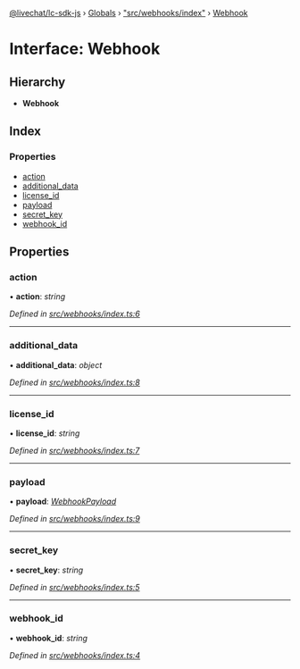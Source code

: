 [@livechat/lc-sdk-js](../README.md) › [Globals](../globals.md) › ["src/webhooks/index"](../modules/_src_webhooks_index_.md) › [Webhook](_src_webhooks_index_.webhook.md)

# Interface: Webhook

## Hierarchy

* **Webhook**

## Index

### Properties

* [action](_src_webhooks_index_.webhook.md#action)
* [additional_data](_src_webhooks_index_.webhook.md#additional_data)
* [license_id](_src_webhooks_index_.webhook.md#license_id)
* [payload](_src_webhooks_index_.webhook.md#payload)
* [secret_key](_src_webhooks_index_.webhook.md#secret_key)
* [webhook_id](_src_webhooks_index_.webhook.md#webhook_id)

## Properties

###  action

• **action**: *string*

*Defined in [src/webhooks/index.ts:6](https://github.com/livechat/lc-sdk-js/blob/d0a32c0/src/webhooks/index.ts#L6)*

___

###  additional_data

• **additional_data**: *object*

*Defined in [src/webhooks/index.ts:8](https://github.com/livechat/lc-sdk-js/blob/d0a32c0/src/webhooks/index.ts#L8)*

___

###  license_id

• **license_id**: *string*

*Defined in [src/webhooks/index.ts:7](https://github.com/livechat/lc-sdk-js/blob/d0a32c0/src/webhooks/index.ts#L7)*

___

###  payload

• **payload**: *[WebhookPayload](../modules/_src_webhooks_index_.md#webhookpayload)*

*Defined in [src/webhooks/index.ts:9](https://github.com/livechat/lc-sdk-js/blob/d0a32c0/src/webhooks/index.ts#L9)*

___

###  secret_key

• **secret_key**: *string*

*Defined in [src/webhooks/index.ts:5](https://github.com/livechat/lc-sdk-js/blob/d0a32c0/src/webhooks/index.ts#L5)*

___

###  webhook_id

• **webhook_id**: *string*

*Defined in [src/webhooks/index.ts:4](https://github.com/livechat/lc-sdk-js/blob/d0a32c0/src/webhooks/index.ts#L4)*
